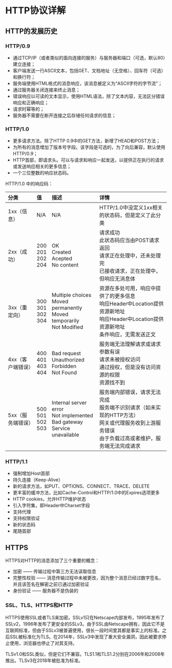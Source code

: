 # HTTP协议详解

## HTTP的发展历史

### HTTP/0.9

- 通过TCP/IP（或者类似的面向连接的服务）与服务器和端口（可选，默认80）建立连接；
- 客户端发送一行ASCII文本，包括GET、文档地址（无空格）、回车符（可选）和换行符；
- 服务端使用HTML格式的消息响应，该消息被定义为“ASCII字符的字节流”；
- 通过服务器关闭连接来终止消息；
- 错误响应以可读的文本显示，使用HTML语法，除了文本内容，无法区分错误响应和正确响应；
- 请求时幂等的；
- 服务器不需要在断开连接之后存储任何请求的信息；

### HTTP/1.0

- 更多请求方法。除了HTTP 0.9中的GET方法，新增了HEAD和POST方法；
- 为所有的消息增加了版本号字段。该字段是可选的，为了向后兼容，默认使用HTTP/0.9；
- HTTP首部，即请求头。可以与请求和响应一起发送，以提供正在执行的请求或发送响应相关的更多信息；
- 一个三位整数的响应状态码。

HTTP/1.0 中的响应码：

| 分类              | 值                             | 描述<img width="150">                                        | 详情                                                         |
| :---------------- | :----------------------------- | :----------------------------------------------------------- | :----------------------------------------------------------- |
| 1xx（信息）       | N/A                            | N/A                                                          | HTTP/1.0中没定义1xx相关的状态码，但是定义了此分类            |
| 2xx（成功）       | 200<br/>201<br/>202<br/>204    | OK<br/>Created<br/>Acepted<br/>No content                    | 请求成功<br/>此状态码应当由POST请求返回<br/>请求正在处理中，还未处理完<br/>已接收请求，正在处理中，但响应无消息体 |
| 3xx（重定向）     | 300<br/>301<br/>302<br/>304    | Multiple choices<br/>Moved permanently<br/>Moved temporarily<br/>Not Modified | 资源在多处可用，响应中提供了的更多信息<br/>响应Header中Location提供资源新地址<br/>响应Header中Location提供资源新地址<br/>条件响应，无需发送正文 |
| 4xx（客户端错误） | 400<br />401<br />403<br />404 | Bad request<br/>Unauthorized<br />Forbidden<br />Not Found   | 服务端无法理解请求或请求参数有误<br/>请求未被授权访问<br />通过授权，但是没有访问资源的权限<br />资源找不到 |
| 5xx（服务端错误） | 500<br />501<br />502<br />503 | Internal server error<br />Not implemented<br />Bad gateway<br />Service unavailable | 服务端内部错误，请求无法完成<br />服务端不识别请求（如未实现的HTTP方法）<br />网关或代理服务收到上游服务错误<br />由于负载过高或者维护，服务端无法完成请求 |

### HTTP/1.1

- 强制增加Host首部
- 持久连接（Keep-Alive）
- 新的请求方法，如PUT、OPTIONS、CONNECT、TRACE、DELETE
- 更丰富的缓冲方法，比如Cache-Control和HTTP/1.0中的Expires选项更多
- HTTP cookies，允许HTTP维护状态
- 引入字符集，即Header中Charset字段
- 支持代理
- 支持权限验证
- 新的状态码
- 尾随首部

## HTTPS

HTTPS对HTTP的消息添加了三个重要的概念：

- 加密 –––– 传输过程中第三方无法读取信息
- 完整性校验 –––– 消息传输过程中未被更改，因为整个消息已经过数字签名，并且该签名在解密之前已通过加密验证
- 身份验证 –––– 服务器不是伪装的

### SSL、TLS、HTTPS和HTTP

HTTPS使用SSL或者TLS来加密。SSLv1只在Netscape内部发布，1995年发布了SSLv2，1996年发布了更安全的SSLv3。由于SSL由Netscape拥有，因此它不是互联网标准，但由于SSLv3被普遍使用，很长一段时间里其都是事实上的标准。之后SSL被标准化为TLS。在2014年，SSLv3中发现了重大安全漏洞，因此被要求停止使用，浏览器也停止了对其支持。

TLSv1.0和SSL类似，但是它们不兼容。TLS1.1和TLS1.2分别在2006年和2008年推出。TLSv3在2018年被批准为标准。